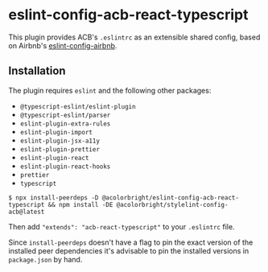 # eslint-config-acb-react-typescript

This plugin provides ACB's `.eslintrc` as an extensible shared config, based on Airbnb's
[eslint-config-airbnb](https://github.com/airbnb/javascript/tree/master/packages/eslint-config-airbnb).

## Installation

The plugin requires `eslint` and the following other packages:

- `@typescript-eslint/eslint-plugin`
- `@typescript-eslint/parser`
- `eslint-plugin-extra-rules`
- `eslint-plugin-import`
- `eslint-plugin-jsx-a11y`
- `eslint-plugin-prettier`
- `eslint-plugin-react`
- `eslint-plugin-react-hooks`
- `prettier`
- `typescript`

```shell
$ npx install-peerdeps -D @acolorbright/eslint-config-acb-react-typescript && npm install -DE @acolorbright/stylelint-config-acb@latest
```

Then add `"extends": "acb-react-typescript"` to your `.eslintrc` file.

Since `install-peerdeps` doesn't have a flag to pin the exact version of the installed peer dependencies it's advisable to pin the installed versions in `package.json` by hand.
